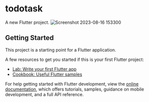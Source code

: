 # todotask

A new Flutter project.
![Screenshot 2023-08-16 153300](https://github.com/MohammedAlphy/ICTHUB_EGYPT2/assets/142408765/1bb29d8b-3aed-4938-8d48-d76c48b2d204)

## Getting Started

This project is a starting point for a Flutter application.

A few resources to get you started if this is your first Flutter project:

- [Lab: Write your first Flutter app](https://docs.flutter.dev/get-started/codelab)
- [Cookbook: Useful Flutter samples](https://docs.flutter.dev/cookbook)

For help getting started with Flutter development, view the
[online documentation](https://docs.flutter.dev/), which offers tutorials,
samples, guidance on mobile development, and a full API reference.
